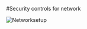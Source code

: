 
#Security controls for network

![Networksetup](https://github.com/sunilmuthyalapro/secure-azure-petstore/assets/138375291/0f6dcacb-11c6-46ec-b5b3-13afc04dc9a3)
